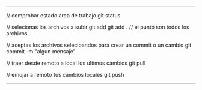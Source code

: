***
// comprobar estado area de trabajo
git status

// selecionas los archivos a subir
git add <path>
git add . // el punto son todos los archivos

// aceptas los archivos selecioandos para crear un commit o un cambio
git commit -m "algun mensaje"

// traer desde remoto a local los ultimos cambios
git pull

// emujar a remoto tus cambios locales
git push

***